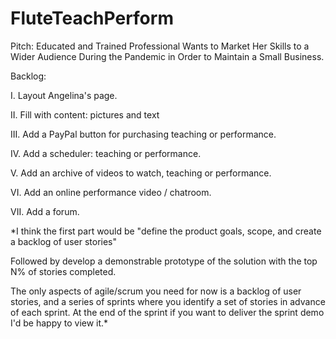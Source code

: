 # FluteTeachPerform

Pitch: Educated and Trained Professional Wants to Market Her Skills to a Wider Audience During the Pandemic
in Order to Maintain a Small Business. 

Backlog: 


I. Layout Angelina's page.

II. Fill with content: pictures and text

III. Add a PayPal button for purchasing teaching or performance.

IV. Add a scheduler: teaching or performance.

V. Add an archive of videos to watch, teaching or performance.

VI. Add an online performance video / chatroom.

VII. Add a forum.

 *I think the first part would be "define the product goals, scope, and create a backlog of user stories"

Followed by develop a demonstrable prototype of the solution with the top N% of stories completed.

The only aspects of agile/scrum  you need for now is a backlog of user stories, and a series of sprints where you identify a set of stories in advance of each sprint.  At the end of the sprint if you want to deliver the sprint demo I'd be happy to view it.*

